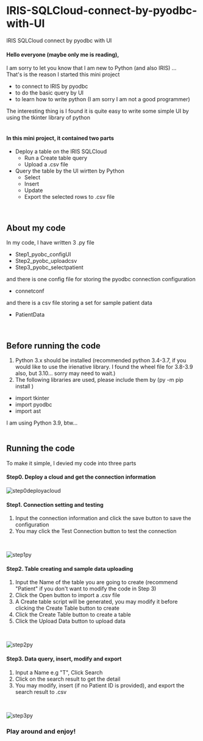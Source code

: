# IRIS-SQLCloud-connect-by-pyodbc-with-UI
IRIS SQLCloud connect by pyodbc with UI<br>

#### Hello everyone (maybe only me is reading),<br>

I am sorry to let you know that I am new to Python (and also IRIS) ...<br>
That's is the reason I started this mini project<br>
- to connect to IRIS by pyodbc
- to do the basic query by UI
- to learn how to write python (I am sorry I am not a good programmer)

The interesting thing is I found it is quite easy to write some simple UI by using the tkinter library of python <br>
<br>

#### In this mini project, it contained two parts <br>

- Deploy a table on the IRIS SQLCloud
  - Run a Create table query
  - Upload a .csv file
- Query the table by the UI wirtten by Python
  - Select 
  - Insert
  - Update
  - Export the selected rows to .csv file
<br>

About my code <br>
----------------------------------------------
In my code, I have written 3 .py file
- Step1_pyobc_configUI
- Step2_pyobc_uploadcsv
- Step3_pyobc_selectpatient

and there is one config file for storing the pyodbc connection configuration
- connetconf

and there is a csv file storing a set for sample patient data
- PatientData

<br>

Before running the code <br>
----------------------------------------------
1. Python 3.x should be installed (recommended python 3.4-3.7, if you would like to use the irienative library. I found the wheel file for 3.8-3.9 also, but 3.10... sorry may need to wait.)
2. The following libraries are used, please include them by (py -m pip install )
  - import tkinter
  - import pyodbc
  - import ast

I am using Python 3.9, btw...<br>
<br>

Running the code <by>
----------------------------------------------
To make it simple, I devied my code into three parts <br>
   
#### Step0. Deploy a cloud and get the connection information

![step0deployacloud](https://user-images.githubusercontent.com/107917928/175937086-2dc1b045-005e-40db-a42b-8793b7cee797.png)
  
#### Step1. Connection setting and testing

1. Input the connection information and click the save button to save the configuration <br>
2. You may click the Test Connection button to test the connection<br>

<br>

![step1py](https://user-images.githubusercontent.com/107917928/175937897-d6d69b6f-db77-4814-a9dd-63ce0d8fafdb.png)

#### Step2. Table creating and sample data uploading
 
1. Input the Name of the table you are going to create (recommend "Patient" if you don't want to modify the code in Step 3)
2. Click the Open button to import a .csv file
3. A Create table script will be generated, you may modify it before clicking the Create Table button to create
4. Click the Create Table button to create a table
5. Click the Upload Data button to upload data
  
<br>  
  
![step2py](https://user-images.githubusercontent.com/107917928/175935627-a3f561c3-16f8-4a22-b374-93f48bfdbb6f.png)
  
#### Step3. Data query, insert, modify and export

1. Input a Name e.g "T", Click Search
2. Click on the search result to get the detail
3. You may modify, insert (if no Patient ID is provided), and export the search result to .csv

<br>
  
![step3py](https://user-images.githubusercontent.com/107917928/175941661-1094364a-7f3a-4b96-b9d1-f91f0deb079d.png)
  
### Play around and enjoy!


